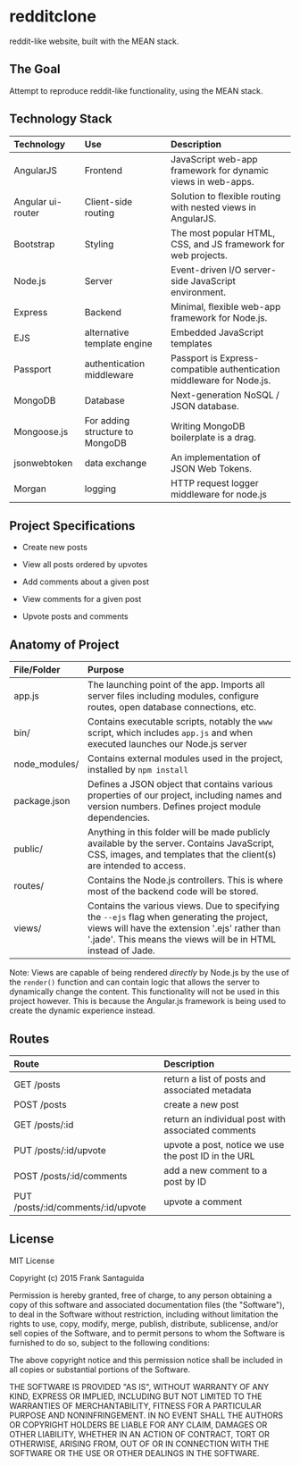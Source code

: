 # redditclone
reddit-like website, built with the MEAN stack.<br>

## The Goal
Attempt to reproduce reddit-like functionality, using the MEAN stack. 

## Technology Stack


| Technology    	| Use           	  | Description     										  |
| :------------------|:-------------------| :----------------										  |
| AngularJS     	| Frontend 			  |JavaScript web-app framework for dynamic views in web-apps. |
| Angular ui-router | Client-side routing |Solution to flexible routing with nested views in AngularJS.|
| Bootstrap | Styling			  |The most popular HTML, CSS, and JS framework for web projects.|
| Node.js 			| Server     |Event-driven I/O server-side JavaScript environment.				  |
| Express   		| Backend 			  | Minimal, flexible web-app framework for Node.js.							  |
|EJS|alternative template engine|Embedded JavaScript templates|
|Passport|authentication middleware|Passport is Express-compatible authentication middleware for Node.js.|
| MongoDB			| Database			  |	Next-generation NoSQL / JSON database.            |
| Mongoose.js       | For adding structure to MongoDB |Writing MongoDB boilerplate is a drag. |
|jsonwebtoken|data exchange|An implementation of JSON Web Tokens.|
|Morgan | logging|HTTP request logger middleware for node.js|

## Project Specifications

* Create new posts

* View all posts ordered by upvotes

* Add comments about a given post

* View comments for a given post

* Upvote posts and comments

## Anatomy of Project
| File/Folder    	| Purpose           	  |
| :------------------|:-------------------|
| app.js		 			| The launching point of the app. Imports all server files including modules, configure routes, open database connections, etc.|
| bin/		 			| Contains executable scripts, notably the `www` script, which includes `app.js` and when executed launches our Node.js server    |
|node_modules/|Contains external modules used in the project, installed by `npm install`|
| package.json	 			| Defines a JSON object that contains various properties of our project, including names and version numbers. Defines project module dependencies.  |
| public/| Anything in this folder will be made publicly available by the server. Contains JavaScript, CSS, images, and templates that the client(s) are intended to access.     |
| routes/| Contains the Node.js controllers. This is where most of the backend code will be stored.     |
| views/| Contains the various views. Due to specifying the `--ejs` flag when generating the project, views will have the extension '.ejs' rather than '.jade'. This means the views will be in HTML instead of Jade.     |


Note: Views are capable of being rendered <i>directly</i> by Node.js
by the use of the `render()` function and can contain logic that allows
the server to dynamically change the content. This functionality will
not be used in this project however. This is because the Angular.js
framework is being used to create the dynamic experience instead.

## Routes
| Route       |Description|
| :------------------ |:-------------------         									  |
|GET /posts |    return a list of posts and associated metadata  |
|POST /posts |    create a new post  |
|GET /posts/:id |    return an individual post with associated comments  |
|PUT /posts/:id/upvote |    upvote a post, notice we use the post ID in the URL  |
|POST /posts/:id/comments|    add a new comment to a post by ID  |
|PUT /posts/:id/comments/:id/upvote|    upvote a comment  |

## License

MIT License

Copyright (c) 2015 Frank Santaguida

Permission is hereby granted, free of charge, to any person obtaining a copy
of this software and associated documentation files (the "Software"), to deal
in the Software without restriction, including without limitation the rights
to use, copy, modify, merge, publish, distribute, sublicense, and/or sell
copies of the Software, and to permit persons to whom the Software is
furnished to do so, subject to the following conditions:

The above copyright notice and this permission notice shall be included in all
copies or substantial portions of the Software.

THE SOFTWARE IS PROVIDED "AS IS", WITHOUT WARRANTY OF ANY KIND, EXPRESS OR
IMPLIED, INCLUDING BUT NOT LIMITED TO THE WARRANTIES OF MERCHANTABILITY,
FITNESS FOR A PARTICULAR PURPOSE AND NONINFRINGEMENT. IN NO EVENT SHALL THE
AUTHORS OR COPYRIGHT HOLDERS BE LIABLE FOR ANY CLAIM, DAMAGES OR OTHER
LIABILITY, WHETHER IN AN ACTION OF CONTRACT, TORT OR OTHERWISE, ARISING FROM,
OUT OF OR IN CONNECTION WITH THE SOFTWARE OR THE USE OR OTHER DEALINGS IN THE
SOFTWARE.
